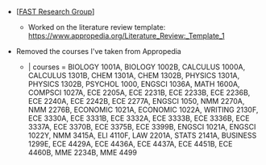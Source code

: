 - [[FAST Research Group]]
	- Worked on the literature review template: https://www.appropedia.org/Literature_Review:_Template_1
- Removed the courses I've taken from Appropedia
  
	- | courses = BIOLOGY 1001A, BIOLOGY 1002B, CALCULUS 1000A, CALCULUS 1301B, CHEM 1301A, CHEM 1302B, PHYSICS 1301A, PHYSICS 1302B, PSYCHOL 1000, ENGSCI 1036A, MATH 1600A, COMPSCI 1027A, ECE 2205A, ECE 2231B, ECE 2233B, ECE 2236B, ECE 2240A, ECE 2242B, ECE 2277A, ENGSCI 1050, NMM 2270A, NMM 2276B, ECONOMIC 1021A, ECONOMIC 1022A, WRITING 2130F, ECE 3330A, ECE 3331B, ECE 3332A, ECE 3333B, ECE 3336B, ECE 3337A, ECE 3370B, ECE 3375B, ECE 3399B, ENGSCI 1021A, ENGSCI 1022Y, NMM 3415A, ELI 4110F, LAW 2201A, STATS 2141A, BUSINESS 1299E, ECE 4429A, ECE 4436A, ECE 4437A, ECE 4451B, ECE 4460B, MME 2234B, MME 4499

[//begin]: # "Autogenerated link references for markdown compatibility"
[FAST Research Group]: <../pages-ls/FAST Research Group> "FAST Research Group"
[//end]: # "Autogenerated link references"
